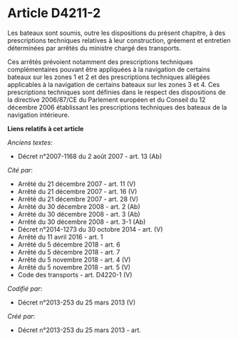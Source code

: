 # Article D4211-2

Les bateaux sont soumis, outre les dispositions du présent chapitre, à des prescriptions techniques relatives à leur
construction, gréement et entretien déterminées par arrêtés du ministre chargé des transports.

Ces arrêtés prévoient notamment des prescriptions techniques complémentaires pouvant être appliquées à la navigation de
certains bateaux sur les zones 1 et 2 et des prescriptions techniques allégées applicables à la navigation de certains
bateaux sur les zones 3 et 4. Ces prescriptions techniques sont définies dans le respect des dispositions de la directive
2006/87/CE du Parlement européen et du Conseil du 12 décembre 2006 établissant les prescriptions techniques des bateaux de la
navigation intérieure.

**Liens relatifs à cet article**

_Anciens textes_:

  - Décret n°2007-1168 du 2 août 2007 - art. 13 (Ab)

_Cité par_:

  - Arrêté du 21 décembre 2007 - art. 11 (V)
  - Arrêté du 21 décembre 2007 - art. 16 (V)
  - Arrêté du 21 décembre 2007 - art. 28 (V)
  - Arrêté du 30 décembre 2008 - art. 2 (Ab)
  - Arrêté du 30 décembre 2008 - art. 3 (Ab)
  - Arrêté du 30 décembre 2008 - art. 3-1 (Ab)
  - Décret n°2014-1273 du 30 octobre 2014 - art. (V)
  - Arrêté du 11 avril 2016 - art. 1
  - Arrêté du 5 décembre 2018 - art. 6
  - Arrêté du 5 décembre 2018 - art. 7
  - Arrêté du 5 novembre 2018 - art. 4 (V)
  - Arrêté du 5 novembre 2018 - art. 5 (V)
  - Code des transports - art. D4220-1 (V)

_Codifié par_:

  - Décret n°2013-253 du 25 mars 2013 (V)

_Créé par_:

  - Décret n°2013-253 du 25 mars 2013 - art.
